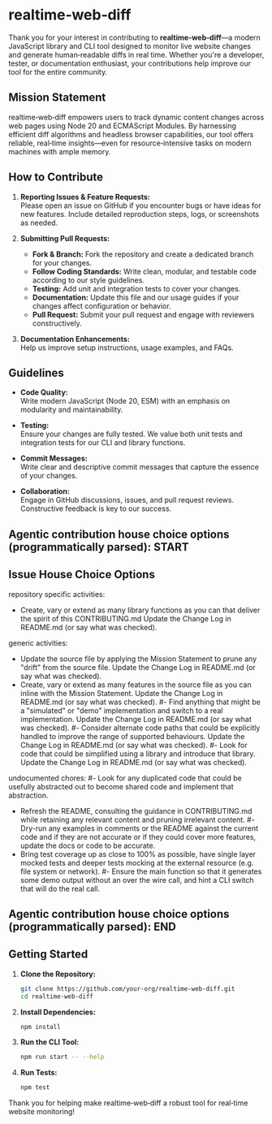 # realtime‑web‑diff

Thank you for your interest in contributing to **realtime‑web‑diff**—a modern JavaScript library and CLI tool designed to monitor live website changes and generate human‑readable diffs in real time. Whether you're a developer, tester, or documentation enthusiast, your contributions help improve our tool for the entire community.

## Mission Statement

realtime‑web‑diff empowers users to track dynamic content changes across web pages using Node 20 and ECMAScript Modules. By harnessing efficient diff algorithms and headless browser capabilities, our tool offers reliable, real‑time insights—even for resource‑intensive tasks on modern machines with ample memory.

## How to Contribute

1. **Reporting Issues & Feature Requests:**  
   Please open an issue on GitHub if you encounter bugs or have ideas for new features. Include detailed reproduction steps, logs, or screenshots as needed.

2. **Submitting Pull Requests:**
    - **Fork & Branch:** Fork the repository and create a dedicated branch for your changes.
    - **Follow Coding Standards:** Write clean, modular, and testable code according to our style guidelines.
    - **Testing:** Add unit and integration tests to cover your changes.
    - **Documentation:** Update this file and our usage guides if your changes affect configuration or behavior.
    - **Pull Request:** Submit your pull request and engage with reviewers constructively.

3. **Documentation Enhancements:**  
   Help us improve setup instructions, usage examples, and FAQs.

## Guidelines

- **Code Quality:**  
  Write modern JavaScript (Node 20, ESM) with an emphasis on modularity and maintainability.

- **Testing:**  
  Ensure your changes are fully tested. We value both unit tests and integration tests for our CLI and library functions.

- **Commit Messages:**  
  Write clear and descriptive commit messages that capture the essence of your changes.

- **Collaboration:**  
  Engage in GitHub discussions, issues, and pull request reviews. Constructive feedback is key to our success.

## Agentic contribution house choice options (programmatically parsed): START

## Issue House Choice Options

repository specific activities:
- Create, vary or extend as many library functions as you can that deliver the spirit of this CONTRIBUTING.md Update the Change Log in README.md (or say what was checked).

generic activities:
- Update the source file by applying the Mission Statement to prune any "drift" from the source file. Update the Change Log in README.md (or say what was checked).
- Create, vary or extend as many features in the source file as you can inline with the Mission Statement. Update the Change Log in README.md (or say what was checked).
  #- Find anything that might be a "simulated" or "demo" implementation and switch to a real implementation. Update the Change Log in README.md (or say what was checked).
  #- Consider alternate code paths that could be explicitly handled to improve the range of supported behaviours. Update the Change Log in README.md (or say what was checked).
  #- Look for code that could be simplified using a library and introduce that library. Update the Change Log in README.md (or say what was checked).

undocumented chores:
#- Look for any duplicated code that could be usefully abstracted out to become shared code and implement that abstraction.
- Refresh the README, consulting the guidance in CONTRIBUTING.md while retaining any relevant content and pruning irrelevant content.
  #- Dry-run any examples in comments or the README against the current code and if they are not accurate or if they could cover more features, update the docs or code to be accurate.
- Bring test coverage up as close to 100% as possible, have single layer mocked tests and deeper tests mocking at the external resource (e.g. file system or network).
  #- Ensure the main function so that it generates some demo output without an over the wire call, and hint a CLI switch that will do the real call.

## Agentic contribution house choice options (programmatically parsed): END

## Getting Started

1. **Clone the Repository:**
   ```bash
   git clone https://github.com/your-org/realtime-web-diff.git
   cd realtime-web-diff
   ```

2. **Install Dependencies:**
   ```bash
   npm install
   ```

3. **Run the CLI Tool:**
   ```bash
   npm run start -- --help
   ```

4. **Run Tests:**
   ```bash
   npm test
   ```

Thank you for helping make realtime‑web‑diff a robust tool for real‑time website monitoring!
